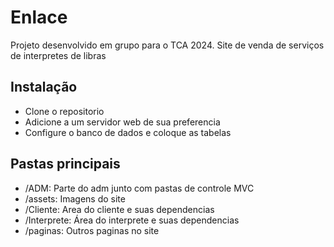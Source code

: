 # Enlace
Projeto desenvolvido em grupo para o TCA 2024. Site de venda de serviços de interpretes de libras

## Instalação
- Clone o repositorio 
- Adicione a um servidor web de sua preferencia 
- Configure o banco de dados e coloque as tabelas

## Pastas principais
- /ADM: Parte do adm junto com pastas de controle MVC
- /assets: Imagens do site
- /Cliente: Area do cliente e suas dependencias
- /Interprete: Área do interprete e suas dependencias
- /paginas: Outros paginas no site
